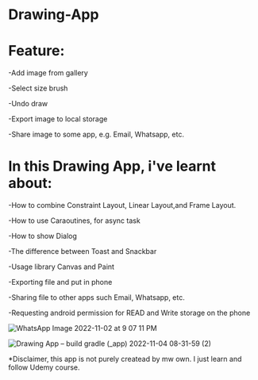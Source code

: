 # Drawing-App

# Feature: 

-Add image from gallery

-Select size brush

-Undo draw

-Export image to local storage

-Share image to some app, e.g. Email, Whatsapp, etc.



# In this Drawing App, i've learnt about:

-How to combine Constraint Layout, Linear Layout,and Frame Layout.

-How to use Caraoutines, for async task

-How to show Dialog

-The difference between Toast and Snackbar

-Usage library Canvas and Paint

-Exporting file and put in phone

-Sharing file to other apps such Email, Whatsapp, etc.

-Requesting android permission for READ and Write storage on the phone

![WhatsApp Image 2022-11-02 at 9 07 11 PM](https://user-images.githubusercontent.com/46615811/199634879-3699747c-fde3-475d-b36c-3cff859ed563.jpeg)

![Drawing App – build gradle (_app) 2022-11-04 08-31-59 (2)](https://user-images.githubusercontent.com/46615811/199867336-a109ad3a-2b88-4786-bbda-7c847742c837.gif)

*Disclaimer, this app is not purely createad by mw own. I just learn and follow Udemy course. 
